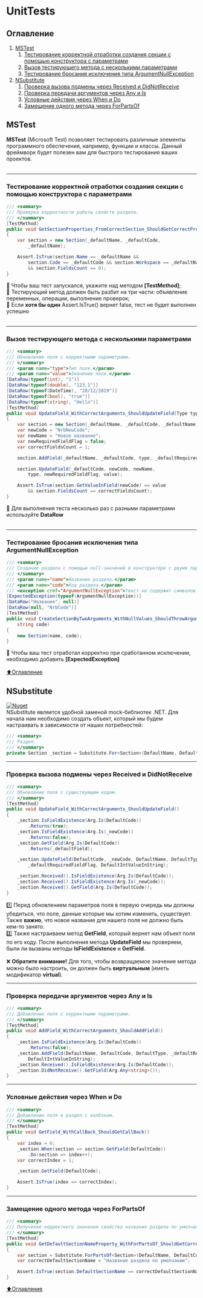 # UnitTests


## Оглавление


1. [MSTest](#MSTest)
    1. [Тестирование корректной отработки создания секции с помощью конструктора с параметрами](#Тестирование-корректной-отработки-создания-секции-с-помощью-конструктора-с-параметрами)
    2. [Вызов тестирующего метода с несколькими параметрами](#Вызов-тестирующего-метода-с-несколькими-параметрами)
    3. [Тестирование бросания исключения типа ArgumentNullException](#Тестирование-бросания-исключения-типа-ArgumentNullException)
2. [NSubstitute](#NSubstitute)
    1. [Проверка вызова подмены через Received и DidNotReceive](#Проверка-вызова-подмены-через-Received-и-DidNotReceive)
    2. [Проверка передачи аргументов через Any и Is](#Проверка-передачи-аргументов-через-Any-и-Is)
    3. [Условные действия через When и Do](#Условные-действия-через-When-и-Do)
    4. [Замещение одного метода через ForPartsOf](#Замещение-одного-метода-через-ForPartsOf)


## MSTest
__MSTest__ (Microsoft Test) позволяет тестировать различные элементы программного обеспечения, например, функции и классы. Данный фреймворк будет полезен вам для быстрого тестирования ваших проектов.<br><br>
____
### Тестирование корректной отработки создания секции с помощью конструктора с параметрами
```C#
/// <summary>
/// Проверка корректности работы свойств раздела.
/// </summary>
[TestMethod]
public void GetSectionProperties_FromCorrectSection_ShouldGetCorrectProperties()
{
    var section = new Section(_defaultName, _defaultCode,
        _defaultName);

    Assert.IsTrue(section.Name == _defaultName &&
        section.Code == _defaultCode && section.Workspace == _defaultName
        && section.FieldsCount == 0);
}
```
:black_square_button: Чтобы ваш тест запускался, укажите над методом __[TestMethod]__; <br />
:black_square_button: Тестирующий метод должен быть разбит на три части: объявление переменных, операции, выполнение проверок; <br />
:black_square_button: Если __хотя бы один__ Assert.IsTrue() вернет false, тест не будет выполнен успешно <br /><br />
____
### Вызов тестирующего метода с несколькими параметрами
```C#
/// <summary>
/// Обновление поля с корректными параметрами.
/// </summary>
/// <param name="type">Тип поля.</param>
/// <param name="value">Значение поля.</param>
[DataRow(typeof(int), "1")]
[DataRow(typeof(double), "123,1")]
[DataRow(typeof(DateTime), "28/12/2019")]
[DataRow(typeof(bool), "true")]
[DataRow(typeof(string), "Hello")]
[TestMethod]
public void UpdateField_WithCorrectArguments_ShouldUpdateField(Type type, string value)
{
    var section = new Section(_defaultName, _defaultCode, _defaultName);
    var newCode = "NrbNewCode";
    var newName = "Новое название";
    var newRequiredFieldFlag = false;
    var correctFieldsCount = 1;

    section.AddField(_defaultName, _defaultCode, type, _defaultRequiredFieldFlag, value);

    section.UpdateField(_defaultCode, newCode, newName,
        type, newRequiredFieldFlag, value);

    Assert.IsTrue(section.GetValueInField(newCode) == value
        && section.FieldsCount == correctFieldsCount);
}
```
:black_square_button: Для выполнения теста несколько раз с разными параметрами используйте __DataRow__
<br /><br />
____
### Тестирование бросания исключения типа ArgumentNullException
```C#
/// <summary>
/// Создание раздела с помощью null-значений в конструкторе с двумя параметрами.
/// </summary>
/// <param name="name">Название раздела.</param>
/// <param name="code">Код раздела.</param>
/// <exception cref="ArgumentNullException">Текст не содержит символов или равен null!</exception>
[ExpectedException(typeof(ArgumentNullException))]
[DataRow("Название", null)]
[DataRow(null, "NrbCode")]
[TestMethod]
public void CreateSectionByTwoArguments_WithNullValues_ShouldThrowArgumentNullException(string name,
    string code)
{
    new Section(name, code);
}
```
:black_square_button: Чтобы ваш тест отработал корректно при сработанном исключении, необходимо добавить __[ExpectedException]__ <br /><br />
[:arrow_up:Оглавление](#Оглавление)
## NSubstitute
[![Nuget](https://img.shields.io/nuget/v/NSubstitute.svg)](https://www.nuget.org/packages/NSubstitute) <br />
NSubstitute является удобной заменой mock-библиотек .NET. Для начала нам необходимо создать объект, который мы будем настраивать в зависимости от наших потребностей:
```C#
/// <summary>
/// Раздел.
/// </summary>
private Section _section = Substitute.For<Section>(DefaultName, DefaultCode);
```
____
### Проверка вызова подмены через Received и DidNotReceive
```C#
/// <summary>
/// Обновление поля с существующим кодом.
/// </summary>
[TestMethod]
public void UpdateField_WithCorrectArguments_ShouldUpdateField()
{
    _section.IsFieldExistence(Arg.Is(DefaultCode))
        .Returns(true);
    _section.IsFieldExistence(Arg.Is(_newCode))
        .Returns(false);
    _section.GetField(Arg.Is(DefaultCode))
        .Returns(_defaultField);

    _section.UpdateField(DefaultCode, _newCode, DefaultName, DefaultType,
        _defaultRequiredFieldFlag, DefaultIntValueInString);

    _section.Received().IsFieldExistence(Arg.Is(DefaultCode));
    _section.Received().IsFieldExistence(Arg.Is(_newCode));
    _section.Received().GetField(Arg.Is(DefaultCode));
}
```
:one: Перед обновлением параметров поля в первую очередь мы должны убедиться, что поле, данные которые мы хотим изменить, существует. Также __важно__, что новое название для нашего поля не должно быть кем-то занято. <br />
:two: Также настраиваем метод __GetField__, который вернет нам объект поля по его коду. После выполнения метода __UpdateField__ мы проверяем, были ли вызваны методы __IsFieldExistence__ и __GetField__. <br /><br />
:x: __Обратите внимание!__ Для того, чтобы возвращаемое значение метода можно было настроить, он должен быть __виртуальным__ (иметь модификатор __virtual__).
____
### Проверка передачи аргументов через Any и Is
```C#
/// <summary>
/// Добавление поля с корректными параметрами.
/// </summary>
[TestMethod]
public void AddField_WithCorrectArguments_ShouldAddField()
{
    _section.IsFieldExistence(Arg.Is(DefaultCode))
        .Returns(false);
    _section.AddField(DefaultName, DefaultCode, DefaultType, _defaultRequiredFieldFlag,
        DefaultIntValueInString);
    _section.Received().IsFieldExistence(Arg.Is(DefaultCode));
    _section.DidNotReceive().GetField(Arg.Any<string>());
}
```
____
### Условные действия через When и Do
```C#
/// <summary>
/// Добавление поля в раздел с колбэком. 
/// </summary>
[TestMethod]
public void GetField_WithCallBack_ShouldGetCallBack()
{
    var index = 0;
    _section.When(section => section.GetField(DefaultCode))
        .Do(section => index++);
    var correctIndex = 1;

    _section.GetField(DefaultCode);

    Assert.IsTrue(index == correctIndex);
}
```
____
### Замещение одного метода через ForPartsOf
```C#
/// <summary>
/// Получение корректного значения свойства названия раздела по умолчанию.
/// </summary>
[TestMethod]
public void GetDefaultSectionNameProperty_WithForPartsOf_ShouldGetCorrectResult()
{
    var section = Substitute.ForPartsOf<Section>(DefaultName, DefaultCode);
    var correctDefaultSectionName = "Название раздела по умолчанию";

    Assert.IsTrue(section.DefaultSectionName == correctDefaultSectionName);
}
```
[:arrow_up:Оглавление](#Оглавление)
